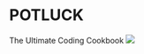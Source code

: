 # POTLUCK
The Ultimate Coding Cookbook
<img src="http://www.quickmeme.com/img/ed/edbe520fd933f9d5cb7245f9a500e06546500dc1dbab51dc791192b074cab792.jpg"></img>
